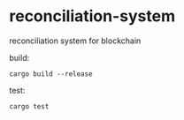 # reconciliation-system
reconciliation system for blockchain

build:
```
cargo build --release
```

test:
```
cargo test
```
